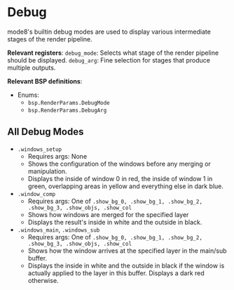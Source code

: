 # Debug
mode8's builtin debug modes are used to display various intermediate stages of the render pipeline.

**Relevant registers**:
`debug_mode`: Selects what stage of the render pipeline should be displayed.
`debug_arg`: Fine selection for stages that produce multiple outputs.

**Relevant BSP definitions**:
- Enums:
    - `bsp.RenderParams.DebugMode`
    - `bsp.RenderParams.DebugArg`

## All Debug Modes
- `.windows_setup`
    - Requires args: None
    - Shows the configuration of the windows before any merging or manipulation.
    - Displays the inside of window 0 in red, the inside of window 1 in green, overlapping areas in yellow and everything else in dark blue.
- `.window_comp`
    - Requires args: One of `.show_bg_0, .show_bg_1, .show_bg_2, .show_bg_3, .show_objs, .show_col`
    - Shows how windows are merged for the specified layer
    - Displays the result's inside in white and the outside in black.
- `.windows_main`, `.windows_sub`
    - Requires args: One of `.show_bg_0, .show_bg_1, .show_bg_2, .show_bg_3, .show_objs, .show_col`
    - Shows how the window arrives at the specified layer in the main/sub buffer.
    - Displays the inside in white and the outside in black if the window is actually applied to the layer in this buffer. Displays a dark red otherwise.
